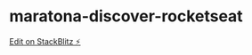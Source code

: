 # maratona-discover-rocketseat

[Edit on StackBlitz ⚡️](https://stackblitz.com/edit/maratona-discover-rocketseat)